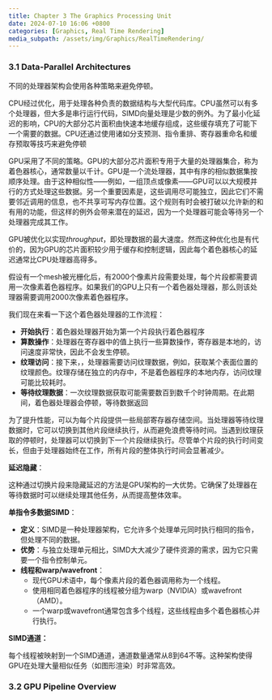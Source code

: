 ```yaml
---
title: Chapter 3 The Graphics Processing Unit
date: 2024-07-10 16:06 +0800
categories: [Graphics, Real Time Rendering]
media_subpath: /assets/img/Graphics/RealTimeRendering/
---
```


### 3.1 Data-Parallel Architectures

不同的处理器架构会使用各种策略来避免停顿。

CPU经过优化，用于处理各种负责的数据结构与大型代码库。CPU虽然可以有多个处理器，但大多是串行运行代码，SIMD向量处理是少数的例外。为了最小化延迟的影响，CPU的大部分芯片面积由快速本地缓存组成，这些缓存填充了可能下一个需要的数据。CPU还通过使用诸如分支预测、指令重排、寄存器重命名和缓存预取等技巧来避免停顿

GPU采用了不同的策略。GPU的大部分芯片面积专用于大量的处理器集合，称为着色器核心，通常数量以千计。GPU是一个流处理器，其中有序的相似数据集按顺序处理。由于这种相似性——例如，一组顶点或像素——GPU可以以大规模并行的方式处理这些数据。另一个重要因素是，这些调用尽可能独立，因此它们不需要邻近调用的信息，也不共享可写内存位置。这个规则有时会被打破以允许新的和有用的功能，但这样的例外会带来潜在的延迟，因为一个处理器可能会等待另一个处理器完成其工作。

GPU被优化以实现*throughput*，即处理数据的最大速度。然而这种优化也是有代价的，因为GPU的芯片面积较少用于缓存和控制逻辑，因此每个着色器核心的延迟通常比CPU处理器高得多。

假设有一个mesh被光栅化后，有2000个像素片段需要处理，每个片段都需要调用一次像素着色器程序。如果我们的GPU上只有一个着色器处理器，那么则该处理器需要调用2000次像素着色器程序。

我们现在来看一下这个着色器处理器的工作流程：

- **开始执行**：着色器处理器开始为第一个片段执行着色器程序
- **算数操作**：处理器在寄存器中的值上执行一些算数操作，寄存器是本地的，访问速度非常快，因此不会发生停顿。
- **纹理访问**：接下来，，处理器需要访问纹理数据，例如，获取某个表面位置的纹理颜色。纹理存储在独立的内存中，不是着色器程序的本地内存，访问纹理可能比较耗时。
- **等待纹理数据**：一次纹理数据获取可能需要数百到数千个时钟周期。在此期间，着色器处理器会停顿，等待数据返回

为了提升性能，可以为每个片段提供一些局部寄存器存储空间。当处理器等待纹理数据时，它可以切换到其他片段继续执行，从而避免浪费等待时间。当遇到纹理获取的停顿时，处理器可以切换到下一个片段继续执行。尽管单个片段的执行时间变长，但由于处理器始终在工作，所有片段的整体执行时间会显著减少。

**延迟隐藏**：

这种通过切换片段来隐藏延迟的方法是GPU架构的一大优势。它确保了处理器在等待数据时可以继续处理其他任务，从而提高整体效率。

**单指令多数据SIMD**：

- **定义**：SIMD是一种处理器架构，它允许多个处理单元同时执行相同的指令，但处理不同的数据。
- **优势**：与独立处理单元相比，SIMD大大减少了硬件资源的需求，因为它只需要一个指令控制单元。
- **线程和warp/wavefront**：
  - 现代GPU术语中，每个像素片段的着色器调用称为一个线程。
  - 使用相同着色器程序的线程被分组为warp（NVIDIA）或wavefront（AMD）。
  - 一个warp或wavefront通常包含多个线程，这些线程由多个着色器核心并行执行。

**SIMD通道：**

每个线程被映射到一个SIMD通道，通道数量通常从8到64不等。这种架构使得GPU在处理大量相似任务（如图形渲染）时非常高效。

### 3.2 GPU Pipeline Overview

